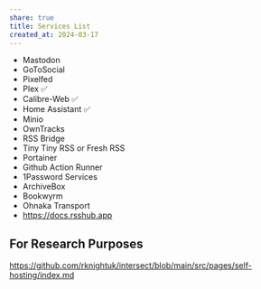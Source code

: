 ```yaml
---
share: true
title: Services List
created_at: 2024-03-17
---
```


- Mastodon
- GoToSocial
- Pixelfed
- Plex ✅
- Calibre-Web ✅
- Home Assistant ✅
- Minio
- OwnTracks
- RSS Bridge
- Tiny Tiny RSS or Fresh RSS
- Portainer
- Github Action Runner
- 1Password Services
- ArchiveBox
- Bookwyrm
- Ohnaka Transport
- https://docs.rsshub.app

## For Research Purposes
https://github.com/rknightuk/intersect/blob/main/src/pages/self-hosting/index.md